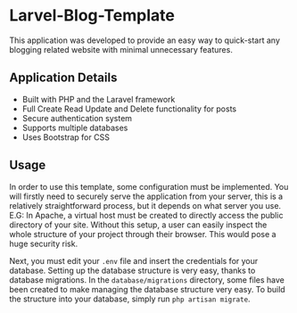 # Larvel-Blog-Template
This application was developed to provide an easy way to quick-start any blogging related website with minimal unnecessary features.

## Application Details
- Built with PHP and the Laravel framework
- Full Create Read Update and Delete functionality for posts
- Secure authentication system
- Supports multiple databases
- Uses Bootstrap for CSS

## Usage
In order to use this template, some configuration must be implemented. You will firstly need to securely serve the application from your
server, this is a relatively straightforward process, but it depends on what server you use. E.G: In Apache, a virtual
host must be created to directly access the public directory of your site. Without this setup, a user can easily inspect the whole
structure of your project through their browser. This would pose a huge security risk.

Next, you must edit your `.env` file and insert the credentials for your database. Setting up the database structure is very easy,
thanks to database migrations. In the `database/migrations` directory, some files have been created to make managing the database
structure very easy. To build the structure into your database, simply run `php artisan migrate`.
